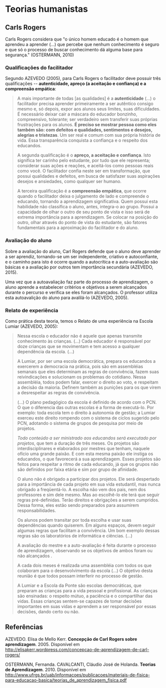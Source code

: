 # Teorias humanistas

## Carls Rogers

Carls Rogers considera que "o único homem educado é o homem que aprendeu a aprender (...) que percebe que nenhum conhecimento é seguro e que só o processo de buscar conhecimento dá alguma base para segurança." (OSTERMANN, 2010)

### Qualificações do facilitador

Segundo AZEVEDO (2005), para Carls Rogers o facilitador deve possuir três qualificações -- **autenticidade, apreço (a aceitação e confiança) e a compreensão empática**:

> A mais importante de todas [as qualidades] é a **autenticidade** (...) o facilitador precisa aprender primeiramente a ser autêntico consigo mesmo e, só depois, expor aos alunos seus limites, suas dificuldades. É necessário deixar cair a máscara do educador bonzinho, compreensivo, tolerante; ser verdadeiro sem transferir suas próprias frustrações para os alunos. **É preciso se mostrar pessoa como eles também são: com defeitos e qualidades, sentimentos e desejos, alegrias e tristezas**. Um ser real e comum com sua própria história de vida. Essa transparência conquista a confiança e o respeito dos educandos.
>
> A segunda qualificação é o **apreço, a aceitação e confiança**. Isto significa ter carinho pelo estudante, por tudo que ele representa; considerar suas ações e reações, e aceitá-los como pessoas reais como você. O facilitador confia neste ser em transformação, que possui qualidades e defeitos, em busca de satisfazer suas aspirações desejos e ansiedades, como qualquer ser humano.
>
> A terceira qualificação é a **compreensão empática**, que ocorre quando o facilitador deixa o julgamento de lado e compreende o educando, tornando a aprendizagem significativa. Quem possui esta habilidade não classifica o aluno, antes, integra-o ao grupo. Possui a capacidade de olhar o outro de seu ponto de vista e isso será de extrema importância para a aprendizagem. Se colocar na posição do outro, olhar através do ponto de vista do estudante, são fatores fundamentais para a aproximação do facilitador e do aluno.

### Avaliação do aluno

Sobre a avaliação do aluno, Carl Rogers defende que o aluno deve aprender a ser aprendiz, tornando-se um ser independente, criativo e autoconfiante, e o caminho para isto é ocorre quando a autocrítica e a auto-avaliação são básicas e a avaliação por outros tem importância secundária (AZEVEDO, 2015).  

Uma vez que a autoavaliação faz parte do processo de aprendizagem, o aluno aprende a estabelecer critérios e objetivos a serem alcançados durante o percurso e verifica se eles foram alcançados. O professor utiliza esta autoavalição do aluno para avalilá-lo (AZEVEDO, 2005).

### Relato de experiência

Como prática desta teoria, temos o Relato de uma experiência na Escola Lumiar (AZEVEDO, 2005):

> Nessa escola o educador não é aquele que apenas transmite conhecimento às crianças. (...) Cada educador é responsável por doze crianças que se movimentam e tem acesso a qualquer dependência da escola. (...)
>
> A Lumiar, por ser uma escola democrática, prepara os educandos a exercerem a democracia na prática, pois são em assembléias semanais que eles determinam as regras de convivência, fazem suas reivindicações e solucionam os problemas do cotidiano. Nessa assembléia, todos podem falar, exercer o direito ao voto, e respeitam a decisão da maioria. Definem também as punições para os que virem a desrespeitar as regras de convivência.
>
> (...)
> O plano pedagógico da escola é definido de acordo com o PCN. O que o diferencia das outras escolas é a forma de executá-lo. Por exemplo: toda escola tem o direito à autonomia de gestão; a Lumiar exerceu este direito rompendo com o sistema de ciclos sugerido pelo PCN, adotando o sistema de grupos de pesquisa por meio de projetos.
>
> *Todo conteúdo a ser ministrado aos educandos será executado por projetos*, que tem a duração de três meses. Os projetos são interdisciplinares e elaborados por mestres que tenham, naquele ofício uma grande paixão. E com esta mesma paixão ele instiga os educandos, o que favorecerá a sua aprendizagem. Esses projetos são feitos para respeitar a ritmo de cada educando, já que os grupos não são definidos por faixa etária e sim por grupo de afinidade.
>
> O aluno não é obrigado a participar dos projetos. Ele será despertado para a importância de cada projeto em sua vida estudantil, mas nunca obrigado a freqüentá-lo. A escolha não vem dos pais, nem dos professores e sim dele mesmo. Mas ao escolhê-lo ele terá que seguir regras pré-definidas. Terão direitos e obrigações a serem cumpridos. Dessa forma, eles estão sendo preparados para assumirem responsabilidades.
>
> Os alunos podem transitar por toda escolha e usar suas dependências quando quiserem. Em alguns espaços, devem seguir algumas regras que facilitam a convivência. Um bom exemplo dessas regras são os laboratórios de informática e ciências. (...)
>
> A avaliação do mestre e a auto-avaliação é feita durante o processo de aprendizagem, observando se os objetivos de ambos foram ou não alcançados .
>
> A cada dois meses é realizada uma assembléia com todos os que colaboram para o desenvolvimento da escola (...) O objetivo desta reunião é que todos possam interferir no processo de gestão.
>
> A Lumiar e a Escola da Ponte são escolas democráticas, que preparam as crianças para a vida pessoal e profissional. As crianças são ensinadas: o respeito mútuo, a paciência e o compartilhar das vidas. Essas crianças sentem-se capazes de tomar decisões importantes em suas vidas e aprendem a ser responsável por essas decisões, dando certo ou não.

## Referências

AZEVEDO. Elisa de Mello Kerr.
**Concepção de Carl Rogers sobre aprendizagem**. 2005.
Disponível em http://elisakerr.wordpress.com/concepcao-de-aprendizagem-de-carl-rogers/

OSTERMANN, Fernanda. CAVALCANTI, Cláudio José de Holanda. **Teorias de Aprendizagem**. 2010. Disponível em http://www.ufrgs.br/uab/informacoes/publicacoes/materiais-de-fisica-para-educacao-basica/teorias_de_aprendizagem_fisica.pdf
